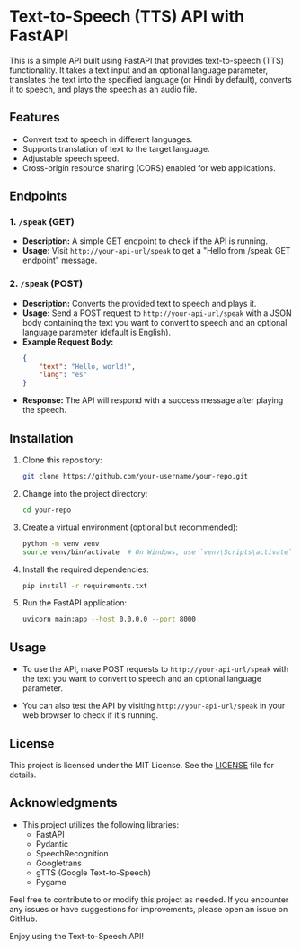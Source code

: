 # Text-to-Speech (TTS) API with FastAPI

This is a simple API built using FastAPI that provides text-to-speech (TTS) functionality. It takes a text input and an optional language parameter, translates the text into the specified language (or Hindi by default), converts it to speech, and plays the speech as an audio file.

## Features

- Convert text to speech in different languages.
- Supports translation of text to the target language.
- Adjustable speech speed.
- Cross-origin resource sharing (CORS) enabled for web applications.

## Endpoints

### 1. `/speak` (GET)

- **Description:** A simple GET endpoint to check if the API is running.
- **Usage:** Visit `http://your-api-url/speak` to get a "Hello from /speak GET endpoint" message.

### 2. `/speak` (POST)

- **Description:** Converts the provided text to speech and plays it.
- **Usage:** Send a POST request to `http://your-api-url/speak` with a JSON body containing the text you want to convert to speech and an optional language parameter (default is English).
- **Example Request Body:**
  ```json
  {
      "text": "Hello, world!",
      "lang": "es"
  }
  ```
- **Response:** The API will respond with a success message after playing the speech.

## Installation

1. Clone this repository:

   ```bash
   git clone https://github.com/your-username/your-repo.git
   ```

2. Change into the project directory:

   ```bash
   cd your-repo
   ```

3. Create a virtual environment (optional but recommended):

   ```bash
   python -m venv venv
   source venv/bin/activate  # On Windows, use `venv\Scripts\activate`
   ```

4. Install the required dependencies:

   ```bash
   pip install -r requirements.txt
   ```

5. Run the FastAPI application:

   ```bash
   uvicorn main:app --host 0.0.0.0 --port 8000
   ```

## Usage

- To use the API, make POST requests to `http://your-api-url/speak` with the text you want to convert to speech and an optional language parameter.

- You can also test the API by visiting `http://your-api-url/speak` in your web browser to check if it's running.

## License

This project is licensed under the MIT License. See the [LICENSE](LICENSE) file for details.

## Acknowledgments

- This project utilizes the following libraries:
  - FastAPI
  - Pydantic
  - SpeechRecognition
  - Googletrans
  - gTTS (Google Text-to-Speech)
  - Pygame

Feel free to contribute to or modify this project as needed. If you encounter any issues or have suggestions for improvements, please open an issue on GitHub.

Enjoy using the Text-to-Speech API!
